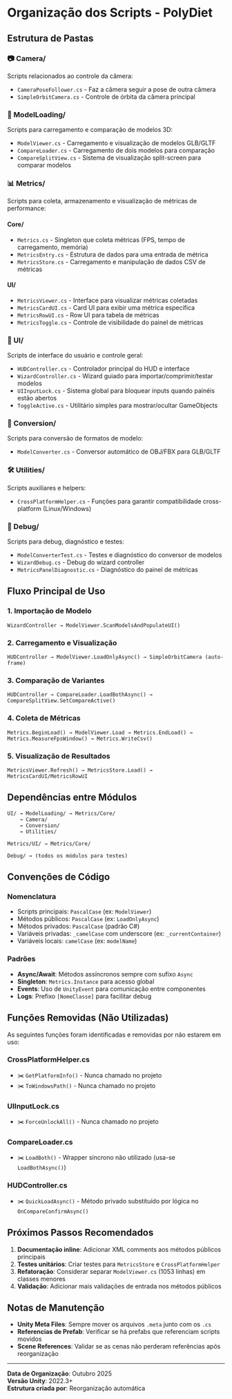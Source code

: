 # Organização dos Scripts - PolyDiet

## Estrutura de Pastas

### 📷 Camera/
Scripts relacionados ao controle da câmera:
- `CameraPoseFollower.cs` - Faz a câmera seguir a pose de outra câmera
- `SimpleOrbitCamera.cs` - Controle de órbita da câmera principal

### 🎯 ModelLoading/
Scripts para carregamento e comparação de modelos 3D:
- `ModelViewer.cs` - Carregamento e visualização de modelos GLB/GLTF
- `CompareLoader.cs` - Carregamento de dois modelos para comparação
- `CompareSplitView.cs` - Sistema de visualização split-screen para comparar modelos

### 📊 Metrics/
Scripts para coleta, armazenamento e visualização de métricas de performance:

#### Core/
- `Metrics.cs` - Singleton que coleta métricas (FPS, tempo de carregamento, memória)
- `MetricsEntry.cs` - Estrutura de dados para uma entrada de métrica
- `MetricsStore.cs` - Carregamento e manipulação de dados CSV de métricas

#### UI/
- `MetricsViewer.cs` - Interface para visualizar métricas coletadas
- `MetricsCardUI.cs` - Card UI para exibir uma métrica específica
- `MetricsRowUI.cs` - Row UI para tabela de métricas
- `MetricsToggle.cs` - Controle de visibilidade do painel de métricas

### 🎨 UI/
Scripts de interface do usuário e controle geral:
- `HUDController.cs` - Controlador principal do HUD e interface
- `WizardController.cs` - Wizard guiado para importar/comprimir/testar modelos
- `UIInputLock.cs` - Sistema global para bloquear inputs quando painéis estão abertos
- `ToggleActive.cs` - Utilitário simples para mostrar/ocultar GameObjects

### 🔄 Conversion/
Scripts para conversão de formatos de modelo:
- `ModelConverter.cs` - Conversor automático de OBJ/FBX para GLB/GLTF

### 🛠️ Utilities/
Scripts auxiliares e helpers:
- `CrossPlatformHelper.cs` - Funções para garantir compatibilidade cross-platform (Linux/Windows)

### 🐛 Debug/
Scripts para debug, diagnóstico e testes:
- `ModelConverterTest.cs` - Testes e diagnóstico do conversor de modelos
- `WizardDebug.cs` - Debug do wizard controller
- `MetricsPanelDiagnostic.cs` - Diagnóstico do painel de métricas

## Fluxo Principal de Uso

### 1. Importação de Modelo
```
WizardController → ModelViewer.ScanModelsAndPopulateUI()
```

### 2. Carregamento e Visualização
```
HUDController → ModelViewer.LoadOnlyAsync() → SimpleOrbitCamera (auto-frame)
```

### 3. Comparação de Variantes
```
HUDController → CompareLoader.LoadBothAsync() → CompareSplitView.SetCompareActive()
```

### 4. Coleta de Métricas
```
Metrics.BeginLoad() → ModelViewer.Load → Metrics.EndLoad() → Metrics.MeasureFpsWindow() → Metrics.WriteCsv()
```

### 5. Visualização de Resultados
```
MetricsViewer.Refresh() → MetricsStore.Load() → MetricsCardUI/MetricsRowUI
```

## Dependências entre Módulos

```
UI/ → ModelLoading/ → Metrics/Core/
    → Camera/
    → Conversion/
    → Utilities/

Metrics/UI/ → Metrics/Core/

Debug/ → (todos os módulos para testes)
```

## Convenções de Código

### Nomenclatura
- Scripts principais: `PascalCase` (ex: `ModelViewer`)
- Métodos públicos: `PascalCase` (ex: `LoadOnlyAsync`)
- Métodos privados: `PascalCase` (padrão C#)
- Variáveis privadas: `_camelCase` com underscore (ex: `_currentContainer`)
- Variáveis locais: `camelCase` (ex: `modelName`)

### Padrões
- **Async/Await**: Métodos assíncronos sempre com sufixo `Async`
- **Singleton**: `Metrics.Instance` para acesso global
- **Events**: Uso de `UnityEvent` para comunicação entre componentes
- **Logs**: Prefixo `[NomeClasse]` para facilitar debug

## Funções Removidas (Não Utilizadas)

As seguintes funções foram identificadas e removidas por não estarem em uso:

### CrossPlatformHelper.cs
- ✂️ `GetPlatformInfo()` - Nunca chamado no projeto
- ✂️ `ToWindowsPath()` - Nunca chamado no projeto

### UIInputLock.cs
- ✂️ `ForceUnlockAll()` - Nunca chamado no projeto

### CompareLoader.cs
- ✂️ `LoadBoth()` - Wrapper síncrono não utilizado (usa-se `LoadBothAsync()`)

### HUDController.cs
- ✂️ `QuickLoadAsync()` - Método privado substituído por lógica no `OnCompareConfirmAsync()`

## Próximos Passos Recomendados

1. **Documentação inline**: Adicionar XML comments aos métodos públicos principais
2. **Testes unitários**: Criar testes para `MetricsStore` e `CrossPlatformHelper`
3. **Refatoração**: Considerar separar `ModelViewer.cs` (1053 linhas) em classes menores
4. **Validação**: Adicionar mais validações de entrada nos métodos públicos

## Notas de Manutenção

- **Unity Meta Files**: Sempre mover os arquivos `.meta` junto com os `.cs`
- **Referencias de Prefab**: Verificar se há prefabs que referenciam scripts movidos
- **Scene References**: Validar se as cenas não perderam referências após reorganização

---

**Data de Organização**: Outubro 2025  
**Versão Unity**: 2022.3+  
**Estrutura criada por**: Reorganização automática


